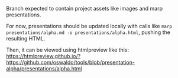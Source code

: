 Branch expected to contain project assets like images and marp presentations.

For now, presentations should be updated locally with calls like `marp presentations/alpha.md -o presentations/alpha.html`, pushing the resulting HTML.

Then, it can be viewed using htmlpreview like this: https://htmlpreview.github.io/?https://github.com/oswaldo/tools/blob/presentation-alpha/presentations/alpha.html
